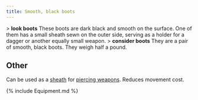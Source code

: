 ```yaml
---
title: Smooth, black boots
---
```


\> **look boots**
These boots are dark black and smooth on the surface. One of them has a
small
sheath sewn on the outer side, serving as a holder for a dagger or
another
equally small weapon.
\> **consider boots**
They are a pair of smooth, black boots.
They weigh half a pound.

## Other

Can be used as a [sheath](sheath "wikilink") for [piercing
weapons](piercing_weapon "wikilink"). Reduces movement cost.

{% include Equipment.md %}